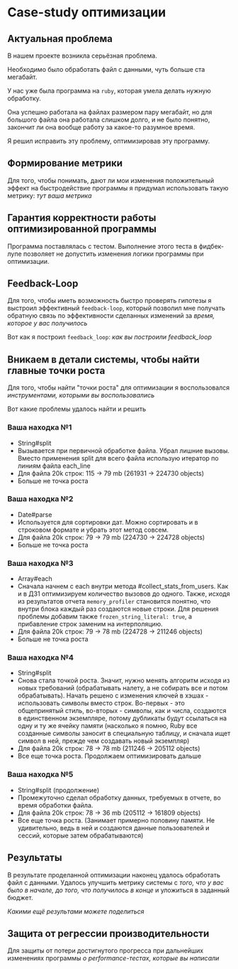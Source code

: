 # Case-study оптимизации

## Актуальная проблема
В нашем проекте возникла серьёзная проблема.

Необходимо было обработать файл с данными, чуть больше ста мегабайт.

У нас уже была программа на `ruby`, которая умела делать нужную обработку.

Она успешно работала на файлах размером пару мегабайт, но для большого файла она работала слишком долго, и не было понятно, закончит ли она вообще работу за какое-то разумное время.

Я решил исправить эту проблему, оптимизировав эту программу.

## Формирование метрики
Для того, чтобы понимать, дают ли мои изменения положительный эффект на быстродействие программы я придумал использовать такую метрику: *тут ваша метрика*

## Гарантия корректности работы оптимизированной программы
Программа поставлялась с тестом. Выполнение этого теста в фидбек-лупе позволяет не допустить изменения логики программы при оптимизации.

## Feedback-Loop
Для того, чтобы иметь возможность быстро проверять гипотезы я выстроил эффективный `feedback-loop`, который позволил мне получать обратную связь по эффективности сделанных изменений за *время, которое у вас получилось*

Вот как я построил `feedback_loop`: *как вы построили feedback_loop*

## Вникаем в детали системы, чтобы найти главные точки роста
Для того, чтобы найти "точки роста" для оптимизации я воспользовался *инструментами, которыми вы воспользовались*

Вот какие проблемы удалось найти и решить

### Ваша находка №1
- String#split
- Вызывается при первичной обработке файла. Убрал лишние вызовы. 
Вместо применения split для всего файла использую итератор по линиям файла each_line
- Для файла 20k строк: 115 -> 79 mb (261931 -> 224730 objects)
- Больше не точка роста

### Ваша находка №2
- Date#parse
- Используется для сортировки дат. Можно сортировать и в строковом формате и убрать этот метод совсем.
- Для файла 20k строк: 79 -> 79 mb (224730 -> 224728 objects)
- Больше не точка роста

### Ваша находка №3
- Array#each
- Сначала начнем с each внутри метода #collect_stats_from_users. Как и в ДЗ1 оптимизируем количество вызовов до одного.
Также, исходя из результатов отчета `memory_profiler` становится понятно, что внутри блока каждый раз создаются новые строки.
Для решения проблемы добавим также `frozen_string_literal: true`, а прибавление строк заменим на интерполяцию.
- Для файла 20k строк: 79 -> 78 mb (224728 -> 211246 objects)
- Больше не точка роста

### Ваша находка №4
- String#split
- Снова стала точкой роста. Значит, нужно менять алгоритм исходя из новых требований
(обрабатывать налету, а не собирать все и потом обрабатывать).
Начать решено с изменения ключей в хэшах - использовать символы вместо строк.
Во-первых - это общепринятый стиль, во-вторых - символы, как и числа, создаются в единственном экземпляре,
потому дубликаты будут ссылаться на одну и ту же ячейку памяти 
(насколько я помню, Ruby все созданные символы заносит в специальную таблицу,
и сначала ищет символ в ней, прежде чем создавать новый экземпляр)
- Для файла 20k строк: 78 -> 78 mb (211246 -> 205112 objects)
- Все еще точка роста. Продолжаем оптимизировать дальше

### Ваша находка №5
- String#split (продолжение)
- Промежуточно сделал обработку данных, требуемых в отчете, во время обработки файла.
- Для файла 20k строк: 78 -> 36 mb (205112 -> 161809 objects)
- Все еще точка роста.
(Занимает примерно половину памяти. Не удивительно, ведь в ней и создаются данные пользователей и сессий, которые затем обрабатываются)

## Результаты
В результате проделанной оптимизации наконец удалось обработать файл с данными.
Удалось улучшить метрику системы с *того, что у вас было в начале, до того, что получилось в конце* и уложиться в заданный бюджет.

*Какими ещё результами можете поделиться*

## Защита от регрессии производительности
Для защиты от потери достигнутого прогресса при дальнейших изменениях программы *о performance-тестах, которые вы написали*
